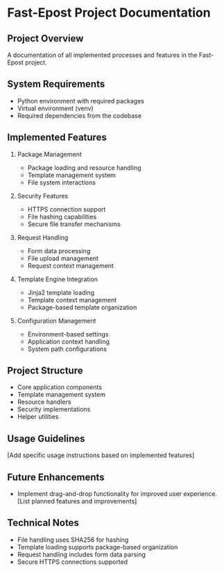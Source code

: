 
# Fast-Epost Project Documentation

## Project Overview
A documentation of all implemented processes and features in the Fast-Epost project.

## System Requirements
- Python environment with required packages
- Virtual environment (venv)
- Required dependencies from the codebase

## Implemented Features
1. Package Management
   - Package loading and resource handling
   - Template management system
   - File system interactions

2. Security Features
   - HTTPS connection support
   - File hashing capabilities
   - Secure file transfer mechanisms

3. Request Handling
   - Form data processing
   - File upload management
   - Request context management

4. Template Engine Integration
   - Jinja2 template loading
   - Template context management
   - Package-based template organization

5. Configuration Management
   - Environment-based settings
   - Application context handling
   - System path configurations

## Project Structure
- Core application components
- Template management system
- Resource handlers
- Security implementations
- Helper utilities

## Usage Guidelines
[Add specific usage instructions based on implemented features]

## Future Enhancements
- Implement drag-and-drop functionality for improved user experience.
[List planned features and improvements]

## Technical Notes
- File handling uses SHA256 for hashing
- Template loading supports package-based organization
- Request handling includes form data parsing
- Secure HTTPS connections supported
